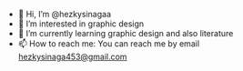 - 👋 Hi, I’m @hezkysinagaa
- 👀 I’m interested in graphic design
- 🌱 I’m currently learning graphic design and also literature
- 📫 How to reach me: You can reach me by email hezkysinaga453@gmail.com

<!---
hezkysinagaa/hezkysinagaa is a ✨ special ✨ repository because its `README.md` (this file) appears on your GitHub profile.
You can click the Preview link to take a look at your changes.
--->
